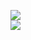[![](https://img.shields.io/badge/Made%20With-Github%20Spray-lightgrey.svg?style=for-the-badge&logo=github)](https://github.com/Annihil/github-spray#16844)  
[![](https://i.imgur.com/2DrTn0Z.gif)](https://github.com/Annihil/github-spray)